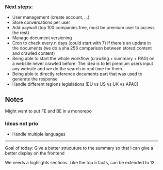 ### Next steps:

- User management (create account, ...)
- Store conversations per user
- Add paywall (top 100 companies free, must be premium user to access the rest)
- Manage document versioning
- Cron to check every n days (could start with 7) if there's an update in the documents (we do a sha 256 comparison between stored content and crawled content)
- Being able to start the whole workflow (crawling + summary + RAG) on a website never crawled before. The idea is to let premium users input any website and we do the search in real time for them.
- Being able to directly reference documents part that was used to generate the response
- Handle different regions legislations (EU vs US vs UK vs APAC)

## Notes
Might want to put FE and BE in a monorepo

### Ideas not prio
- Handle multiple languages

-------------------------------------------------------------------------------------------------

Goal of today: Give a better strucuture to the summary so that I can give a better display on the frontend

We needs a highlights sections. Like the top 5 facts, can be extended to 12
